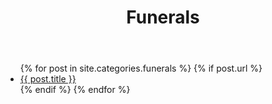﻿---
title: Funerals
layout: page
active: funerals
permalink: /funerals/
---

<article class="post">
<ul class="posts">
  {% for post in site.categories.funerals %}
    {% if post.url %}
    <li>
      <a href="{{ post.url }}">{{ post.title }}</a>
    </li>
    {% endif %}
  {% endfor %}
</ul>
</article>
